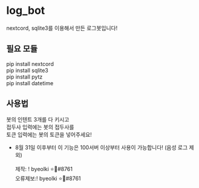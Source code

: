 # log_bot
nextcord, sqlite3를 이용해서 만든 로그봇입니다!

## 필요 모듈
pip install nextcord<br>
pip install sqlite3<br>
pip install pytz<br>
pip install datetime

## 사용법
봇의 인텐트 3개를 다 키시고<br>
접두사 입력에는 봇의 접두사를<br>
토큰 입력에는 봇의 토큰을 넣어주세요!

* 8월 31일 이후부터 이 기능은 100서버 이상부터 사용이 가능합니다! (음성 로그 제외)<br><br>
제작: ! byeolki ⭐🔑#8761<br>
오류제보:! byeolki ⭐🔑#8761
